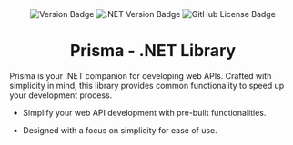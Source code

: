 <div style="text-align: center;">
    <img src="https://img.shields.io/badge/package%20version-1.0.0%20alpha--1-blue?style=flat-square" alt="Version Badge">
    <img src="https://img.shields.io/badge/dotnet%20version-8.0.0-blue?style=flat-square" alt=".NET Version Badge">
    <img src="https://img.shields.io/github/license/https-richardy/prisma" alt="GitHub License Badge">
</div>

<h1 align="center">Prisma - .NET Library</h1>

Prisma is your .NET companion for developing web APIs. Crafted with simplicity in mind, this library provides common functionality to speed up your development process.

- Simplify your web API development with pre-built functionalities.

- Designed with a focus on simplicity for ease of use.
